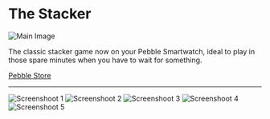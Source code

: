 The Stacker
==============

![Main Image](http://yagocarballo.me/img/portfolio/game.png)

The classic stacker game now on your Pebble Smartwatch, ideal to play in those spare minutes when you have to wait for something.

[Pebble Store](https://apps.getpebble.com/applications/52b61a69f9d7a3652d000006)

---

![Screenshoot 1](https://assets.getpebble.com/api/file/CfqXbiWSWy8TgBdLxVjg/convert?cache=true&amp;w=144&amp;h=168&amp;fit=crop)
![Screenshoot 2](https://assets.getpebble.com/api/file/coLd2uU5SQmH80wg5ZoR/convert?cache=true&amp;w=144&amp;h=168&amp;fit=crop)
![Screenshoot 3](https://assets.getpebble.com/api/file/bQgXgW5ITXKsTLVNXjeE/convert?cache=true&w=144&h=168&fit=crop)
![Screenshoot 4](https://assets.getpebble.com/api/file/OMVyfqn6TSWgQXJX3lO3/convert?cache=true&amp;w=144&amp;h=168&amp;fit=crop)
![Screenshoot 5](https://assets.getpebble.com/api/file/tNhUaAm3SEGE3NpRoqFK/convert?cache=true&w=144&h=168&fit=crop)

